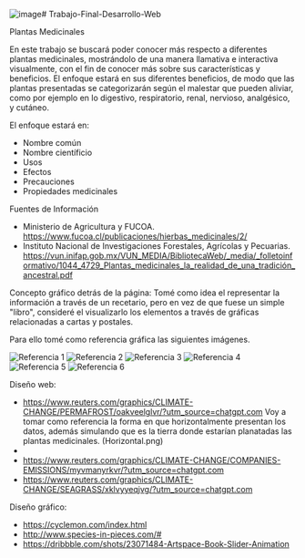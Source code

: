 ![image](https://github.com/user-attachments/assets/ddcba40f-c5ce-4007-b3a0-6af26c5ec473)# Trabajo-Final-Desarrollo-Web

Plantas Medicinales

En este trabajo se buscará poder conocer más respecto a diferentes plantas medicinales, mostrándolo de una manera llamativa e interactiva visualmente, con el fin de conocer más sobre sus características y beneficios. El enfoque estará en sus diferentes beneficios, de modo que las plantas presentadas se categorizarán según el malestar que pueden aliviar, como por ejemplo en lo digestivo, respiratorio, renal, nervioso, analgésico, y cutáneo.

El enfoque estará en:
- Nombre común
- Nombre científicio
- Usos
- Efectos
- Precauciones
- Propiedades medicinales

Fuentes de Información
- Ministerio de Agricultura y FUCOA. https://www.fucoa.cl/publicaciones/hierbas_medicinales/2/
- Instituto Nacional de Investigaciones Forestales, Agrícolas y Pecuarias. https://vun.inifap.gob.mx/VUN_MEDIA/BibliotecaWeb/_media/_folletoinformativo/1044_4729_Plantas_medicinales_la_realidad_de_una_tradición_ancestral.pdf


Concepto gráfico detrás de la página:
Tomé como idea el representar la información a través de un recetario, pero en vez de que fuese un simple "libro", consideré el visualizarlo los elementos a través de gráficas relacionadas a cartas y postales. 

Para ello tomé como referencia gráfica las siguientes imágenes. 

![Referencia 1](https://github.com/navarretesofia/Trabajo-Final-Desarrollo-Web/blob/main/ref1.png?raw=true)
![Referencia 2](https://github.com/navarretesofia/Trabajo-Final-Desarrollo-Web/blob/main/ref2.jpg?raw=true)
![Referencia 3](https://github.com/navarretesofia/Trabajo-Final-Desarrollo-Web/blob/main/ref3.jpg?raw=true)
![Referencia 4](https://github.com/navarretesofia/Trabajo-Final-Desarrollo-Web/blob/main/ref4.jpg?raw=true)
![Referencia 5](https://github.com/navarretesofia/Trabajo-Final-Desarrollo-Web/blob/main/ref5.jpg?raw=true)
![Referencia 6](https://github.com/navarretesofia/Trabajo-Final-Desarrollo-Web/blob/main/ref6.jpg?raw=true)

Diseño web: 
- https://www.reuters.com/graphics/CLIMATE-CHANGE/PERMAFROST/oakveelglvr/?utm_source=chatgpt.com
Voy a tomar como referencia la forma en que horizontalmente presentan los datos, además simulando que es la tierra donde estarían planatadas las plantas medicinales. (Horizontal.png)
- 
- https://www.reuters.com/graphics/CLIMATE-CHANGE/COMPANIES-EMISSIONS/myvmanyrkvr/?utm_source=chatgpt.com
- https://www.reuters.com/graphics/CLIMATE-CHANGE/SEAGRASS/xklvyyeqjvg/?utm_source=chatgpt.com

Diseño gráfico: 
- https://cyclemon.com/index.html
- http://www.species-in-pieces.com/#
- https://dribbble.com/shots/23071484-Artspace-Book-Slider-Animation
  
